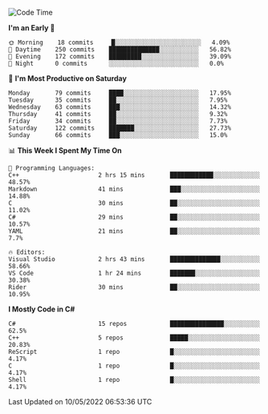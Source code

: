 <!--START_SECTION:waka-->
![Code Time](http://img.shields.io/badge/Code%20Time-781%20hrs%2015%20mins-blue)

**I'm an Early 🐤** 

```text
🌞 Morning    18 commits     █░░░░░░░░░░░░░░░░░░░░░░░░   4.09% 
🌆 Daytime    250 commits    ██████████████░░░░░░░░░░░   56.82% 
🌃 Evening    172 commits    █████████░░░░░░░░░░░░░░░░   39.09% 
🌙 Night      0 commits      ░░░░░░░░░░░░░░░░░░░░░░░░░   0.0%

```
📅 **I'm Most Productive on Saturday** 

```text
Monday       79 commits     ████░░░░░░░░░░░░░░░░░░░░░   17.95% 
Tuesday      35 commits     ██░░░░░░░░░░░░░░░░░░░░░░░   7.95% 
Wednesday    63 commits     ███░░░░░░░░░░░░░░░░░░░░░░   14.32% 
Thursday     41 commits     ██░░░░░░░░░░░░░░░░░░░░░░░   9.32% 
Friday       34 commits     ██░░░░░░░░░░░░░░░░░░░░░░░   7.73% 
Saturday     122 commits    ███████░░░░░░░░░░░░░░░░░░   27.73% 
Sunday       66 commits     ███░░░░░░░░░░░░░░░░░░░░░░   15.0%

```


📊 **This Week I Spent My Time On** 

```text
💬 Programming Languages: 
C++                      2 hrs 15 mins       ████████████░░░░░░░░░░░░░   48.57% 
Markdown                 41 mins             ███░░░░░░░░░░░░░░░░░░░░░░   14.88% 
C                        30 mins             ██░░░░░░░░░░░░░░░░░░░░░░░   11.02% 
C#                       29 mins             ██░░░░░░░░░░░░░░░░░░░░░░░   10.57% 
YAML                     21 mins             ██░░░░░░░░░░░░░░░░░░░░░░░   7.7%

🔥 Editors: 
Visual Studio            2 hrs 43 mins       ██████████████░░░░░░░░░░░   58.66% 
VS Code                  1 hr 24 mins        ███████░░░░░░░░░░░░░░░░░░   30.38% 
Rider                    30 mins             ██░░░░░░░░░░░░░░░░░░░░░░░   10.95%

```

**I Mostly Code in C#** 

```text
C#                       15 repos            ███████████████░░░░░░░░░░   62.5% 
C++                      5 repos             █████░░░░░░░░░░░░░░░░░░░░   20.83% 
ReScript                 1 repo              █░░░░░░░░░░░░░░░░░░░░░░░░   4.17% 
C                        1 repo              █░░░░░░░░░░░░░░░░░░░░░░░░   4.17% 
Shell                    1 repo              █░░░░░░░░░░░░░░░░░░░░░░░░   4.17%

```



 Last Updated on 10/05/2022 06:53:36 UTC
<!--END_SECTION:waka-->
